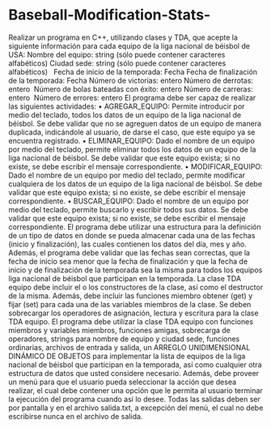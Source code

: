 # Baseball-Modification-Stats-

Realizar un programa en C++, utilizando clases y TDA, que acepte la siguiente información para cada equipo de la liga nacional 
de béisbol de USA:
Nombre del equipo: string (sólo puede contener caracteres alfabéticos) Ciudad sede: string 
(sólo puede contener caracteres alfabéticos)   Fecha de inicio de la temporada: Fecha
Fecha de finalización de la temporada: Fecha
Número de victorias: entero
Número de derrotas: entero 
Número de bolas bateadas con éxito: entero Número de carreras: entero 
Número de errores: entero
El programa debe ser capaz de realizar las siguientes actividades:
• AGREGAR_EQUIPO: Permite introducir por medio del teclado, todos los datos de un equipo de la liga nacional de béisbol. 
Se debe validar que no se agreguen datos de un equipo de manera duplicada, indicándole al usuario, de darse el caso, que 
este equipo ya se encuentra registrado.
• ELIMINAR_EQUIPO: Dado el nombre de un equipo por medio del teclado, permite eliminar todos los datos de un equipo de 
la liga nacional de béisbol. Se debe validar que este equipo exista; si no existe, se debe escribir el mensaje correspondiente.
• MODIFICAR_EQUIPO: Dado el nombre de un equipo por medio del teclado, permite modificar cualquiera de los datos de un equipo 
de la liga nacional de béisbol. Se debe validar que este equipo exista; si no existe, se debe escribir el mensaje correspondiente.
• BUSCAR_EQUIPO: Dado el nombre de un equipo por medio del teclado, permite buscarlo y escribir todos sus datos. Se debe validar 
que este equipo exista; si no existe, se debe escribir el mensaje correspondiente.
El programa debe utilizar una estructura para la definición de un tipo de datos en donde se pueda almacenar cada una de las fechas 
(inicio y finalización), las cuales contienen los datos del día, mes y año. Además, el programa debe validar que las fechas sean 
correctas, que la fecha de inicio sea menor que la fecha de finalización y que la fecha de inicio y de finalización de la temporada 
sea la misma para todos los equipos liga nacional de béisbol que participan en la temporada.
La clase TDA equipo debe incluir el o los constructores de la clase, así como el destructor de la misma. Además, debe incluir 
las funciones miembro obtener (get) y fijar (set) para cada una de las variables miembros de la clase. Se deben sobrecargar 
los operadores de asignación, lectura y escritura para la clase TDA equipo.
El programa debe utilizar la clase TDA equipo con funciones miembros y variables miembros, funciones amigas, sobrecarga de 
operadores, strings para nombre de equipo y ciudad sede, funciones ordinarias, archivos de entrada y salida, 
un ARREGLO UNIDIMENSIONAL DINÁMICO DE OBJETOS para implementar la lista de equipos de la liga nacional de béisbol que participan 
en la temporada, así como cualquier otra estructura de datos que usted considere necesario. Además, debe proveer un menú para 
que el usuario pueda seleccionar la acción que desea realizar, el cual debe contener una opción que le permita al usuario terminar 
la ejecución del programa cuando así lo desee. Todas las salidas deben ser por pantalla y en el archivo salida.txt, a excepción 
del menú, el cual no debe escribirse nunca en el archivo de salida.

